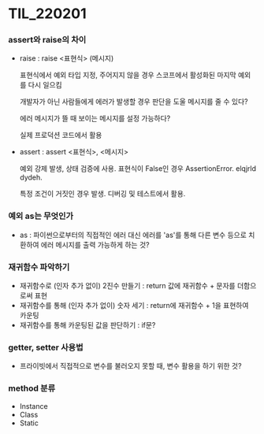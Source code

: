 # TIL_220201

### assert와 raise의 차이

- raise : raise <표현식> (메시지)  

  표현식에서 예외 타입 지정, 주어지지 않을 경우 스코프에서 활성화된 마지막 예외를 다시 일으킴

  개발자가 아닌 사람들에게 에러가 발생할 경우 판단을 도울 메시지를 줄 수 있다?

  에러 메시지가 뜰 때 보이는 메시지를 설정 가능하다?

  실제 프로덕션 코드에서 활용



- assert :  assert <표현식>, <메시지>

  예외 강제 발생, 상태 검증에 사용. 표현식이 False인 경우 AssertionError. elqjrld dydeh.

  특정 조건이 거짓인 경우 발생. 디버깅 및 테스트에서 활용.



### 예외 as는 무엇인가

- as :  파이썬으로부터의 직접적인 에러 대신 에러를 'as'를 통해 다른 변수 등으로 치환하여 에러 메시지를 출력 가능하게 하는 것?



### 재귀함수 파악하기

- 재귀함수로 (인자 추가 없이) 2진수 만들기 :  return 값에 재귀함수 + 문자를 더함으로써 표현
- 재귀함수를 통해 (인자 추가 없이) 숫자 세기 : return에 재귀함수 + 1을 표현하여 카운팅
- 재귀함수를 통해 카운팅된 값을 판단하기 : if문?



### getter, setter 사용법

- 프라이빗에서 직접적으로 변수를 불러오지 못할 때, 변수 활용을 하기 위한 것?



### method 분류

- Instance 
- Class
- Static


